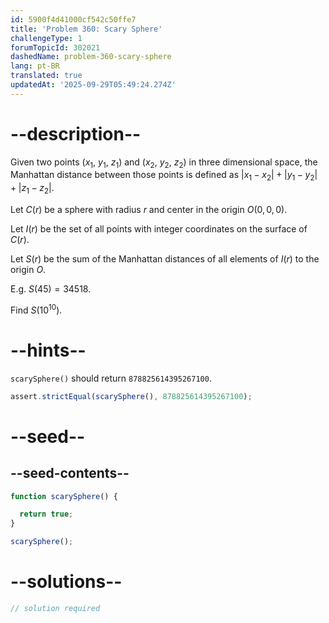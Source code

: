 ```yaml
---
id: 5900f4d41000cf542c50ffe7
title: 'Problem 360: Scary Sphere'
challengeType: 1
forumTopicId: 302021
dashedName: problem-360-scary-sphere
lang: pt-BR
translated: true
updatedAt: '2025-09-29T05:49:24.274Z'
---
```


# --description--

Given two points ($x_1$, $y_1$, $z_1$) and ($x_2$, $y_2$, $z_2$) in three dimensional space, the Manhattan distance between those points is defined as $|x_1 - x_2| + |y_1 - y_2| + |z_1 - z_2|$.

Let $C(r)$ be a sphere with radius $r$ and center in the origin $O(0, 0, 0)$.

Let $I(r)$ be the set of all points with integer coordinates on the surface of $C(r)$.

Let $S(r)$ be the sum of the Manhattan distances of all elements of $I(r)$ to the origin $O$.

E.g. $S(45)=34518$.

Find $S({10}^{10})$.

# --hints--

`scarySphere()` should return `878825614395267100`.

```js
assert.strictEqual(scarySphere(), 878825614395267100);
```

# --seed--

## --seed-contents--

```js
function scarySphere() {

  return true;
}

scarySphere();
```

# --solutions--

```js
// solution required
```
